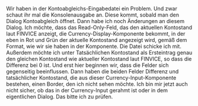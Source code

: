 Wir haben in der Kontoabgleichs-Eingabedatei ein Problem. Und zwar schaut ihr mal die Konsolenausgabe an. Diese kommt, sobald man den Dialog Kontoabgleich öffnet. Dann habe ich noch Änderungen an diesem Dialog. Ich möchte, dass das Read-Only-Feld, das den aktuellen Kontostand laut FINVICE anzeigt, die Currency-Display-Komponente bekommt, in der eben in Rot und Grün der aktuelle Kontostand angezeigt wird, gemäß dem Format, wie wir sie haben in der Komponente. Die Datei schicke ich mit. Außerdem möchte ich unter Tatsächlichen Kontostand als Ersteintrag genau den gleichen Kontostand wie aktueller Kontostand laut FINVICE, so dass die Differenz bei 0 ist. Und erst hier beginnen wir, dass die Felder sich gegenseitig beeinflussen. Dann haben die beiden Felder Differenz und tatsächlicher Kontostand, die aus dieser Currency-Input-Komponente bestehen, einen Border, den ich nicht sehen möchte. Ich bin mir jetzt auch nicht sicher, ob das in der Currency-Input gerahmt ist oder in dem eigentlichen Dialog. Das bitte ich zu prüfen.

